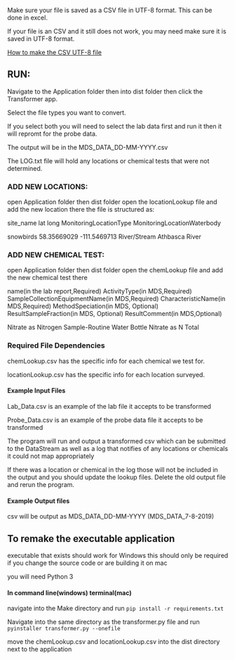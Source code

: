 
Make sure your file is saved as a CSV file in UTF-8 format. This can be done in excel.

If your file is an CSV and it still does not work, you may need make sure it is saved in UTF-8 format.

[How to make the CSV UTF-8 file](https://help.evertrue.com/article/347-creating-a-utf-8-encoded-csv-file)

## RUN:
Navigate to the Application folder then into dist folder then click the Transformer app.

Select the file types you want to convert.

If you select both you will need to select the lab data first and run it then it will repromt for the probe data.

The output will be in the MDS_DATA_DD-MM-YYYY.csv

The LOG.txt file will hold any locations or chemical tests that were not determined.

### ADD NEW LOCATIONS:
open Application folder then dist folder open the locationLookup file and add the new location there
the file is structured as:

site_name	 lat		       long		      MonitoringLocationType	MonitoringLocationWaterbody

snowbirds	58.35669029	-111.5469713	    River/Stream		           Athbasca River

### ADD NEW CHEMICAL TEST:
open Application folder then dist folder open the chemLookup file and add the new chemical test there

name(in the lab report,Required) ActivityType(in MDS,Required)	SampleCollectionEquipmentName(in MDS,Required)	CharacteristicName(in MDS,Required)	MethodSpeciation(in MDS, Optional)	ResultSampleFraction(in MDS, Optional)	ResultComment(in MDS,Optional)

Nitrate as Nitrogen		 Sample-Routine			Water Bottle					Nitrate					as N					Total

### Required File Dependencies
chemLookup.csv has the specific info for each chemical we test for.

locationLookup.csv has the specific info for each location surveyed.

#### Example Input Files
Lab_Data.csv is an example of the lab file it accepts to be transformed

Probe_Data.csv is an example of the probe data file it accepts to be transformed

The program will run and output a transformed csv which can be submitted to the DataStream as well as a log that notifies of any locations or chemicals it could not map appropriately 

If there was a location or chemical in the log those will not be included in the output and you should update the lookup files. Delete the old output file and rerun the program.

#### Example Output files
csv will be output as MDS_DATA_DD-MM-YYYY (MDS_DATA_7-8-2019)

## To remake the executable application
executable that exists should work for Windows this should only be required if you change the source code or are building it on mac

you will need Python 3

#### In command line(windows) terminal(mac)
navigate into the Make directory and run
`pip install -r requirements.txt`

Navigate into the same directory as the transformer.py file and run
`pyinstaller transformer.py --onefile`

move the chemLookup.csv and locationLookup.csv into the dist directory next to the application
